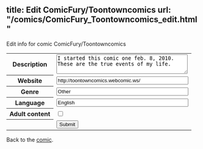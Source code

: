 title: Edit ComicFury/Toontowncomics
url: "/comics/ComicFury_Toontowncomics_edit.html"
---
Edit info for comic ComicFury/Toontowncomics

<form name="comic" action="http://gaepostmail.appspot.com/comic/" method="post">
<table class="comicinfo">
<tr>
<th>Description</th><td><textarea name="description" cols="40" rows="3">I started this comic one feb. 8, 2010. These are the true events of my life.</textarea></td>
</tr>
<tr>
<th>Website</th><td><input type="text" name="url" value="http://toontowncomics.webcomic.ws/" size="40"/></td>
</tr>
<tr>
<th>Genre</th><td><input type="text" name="genre" value="Other" size="40"/></td>
</tr>
<tr>
<th>Language</th><td><input type="text" name="language" value="English" size="40"/></td>
</tr>
<tr>
<th>Adult content</th><td><input type="checkbox" name="adult" value="adult" /></td>
</tr>
<tr>
<th></th><td>
<input type="hidden" name="comic" value="ComicFury_Toontowncomics" />
<input type="submit" name="submit" value="Submit" />
</td>
</tr>
</table>
</form>

Back to the [comic](ComicFury_Toontowncomics.html).
